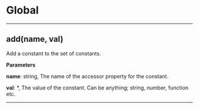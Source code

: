 Global
===





---

add(name, val) 
-----------------------------
Add a constant to the set of constants.

**Parameters**

**name**: string, The name of the accessor property for the constant.

**val**: *, The value of the constant. Can be anything; string, number, function etc.



---








